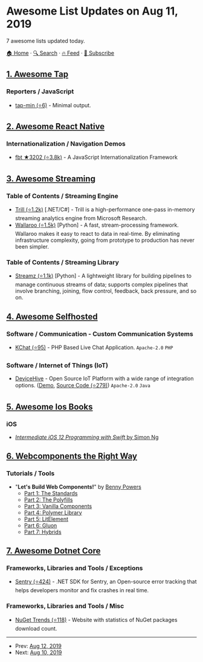 # Awesome List Updates on Aug 11, 2019

7 awesome lists updated today.

[🏠 Home](/README.md) · [🔍 Search](https://test.trackawesomelist.com/search/) · [🔥 Feed](https://test.trackawesomelist.com/feed.xml) · [📮 Subscribe](https://trackawesomelist.us17.list-manage.com/subscribe?u=d2f0117aa829c83a63ec63c2f&id=36a103854c)



## [1. Awesome Tap](/content/sindresorhus/awesome-tap/README.md)

### Reporters / JavaScript

*   [tap-min (⭐6)](https://github.com/derhuerst/tap-min) - Minimal output.

## [2. Awesome React Native](/content/jondot/awesome-react-native/README.md)

### Internationalization / Navigation Demos

*   [fbt ★3202 (⭐3.8k)](https://github.com/facebookincubator/fbt) - A JavaScript Internationalization Framework

## [3. Awesome Streaming](/content/manuzhang/awesome-streaming/README.md)

### Table of Contents / Streaming Engine

*   [Trill (⭐1.2k)](https://github.com/Microsoft/trill) \[.NET/C#] - Trill is a high-performance one-pass in-memory streaming analytics engine from Microsoft Research.
*   [Wallaroo (⭐1.5k)](https://github.com/WallarooLabs/wallaroo) \[Python] - A fast, stream-processing framework. Wallaroo makes it easy to react to data in real-time. By eliminating infrastructure complexity, going from prototype to production has never been simpler.

### Table of Contents / Streaming Library

*   [Streamz (⭐1.1k)](https://github.com/python-streamz/streamz) \[Python] - A lightweight library for building pipelines to manage continuous streams of data; supports complex pipelines that involve branching, joining, flow control, feedback, back pressure, and so on.

## [4. Awesome Selfhosted](/content/awesome-selfhosted/awesome-selfhosted/README.md)

### Software / Communication - Custom Communication Systems

*   [KChat (⭐95)](https://github.com/php-kchat/kchat) - PHP Based Live Chat Application. `Apache-2.0` `PHP`

### Software / Internet of Things (IoT)

*   [DeviceHive](https://www.devicehive.com/) - Open Source IoT Platform with a wide range of integration options. ([Demo](https://playground.devicehive.com/), [Source Code (⭐279)](https://github.com/devicehive/devicehive-java-server)) `Apache-2.0` `Java`

## [5. Awesome Ios Books](/content/bystritskiy/awesome-ios-books/README.md)

### iOS

*   [*Intermediate iOS 12 Programming with Swift* by Simon Ng](https://www.appcoda.com/intermediate-swift-programming-book/)

## [6. Webcomponents the Right Way](/content/mateusortiz/webcomponents-the-right-way/README.md)

### Tutorials / Tools

*   "**Let's Build Web Components!**" by [Benny Powers](https://github.com/bennypowers)
    *   [Part 1: The Standards](https://dev.to/bennypowers/lets-build-web-components-part-1-the-standards-3e85)
    *   [Part 2: The Polyfills](https://dev.to/bennypowers/lets-build-web-components-part-2-the-polyfills-dkh)
    *   [Part 3: Vanilla Components](https://dev.to/bennypowers/lets-build-web-components-part-3-vanilla-components-4on3)
    *   [Part 4: Polymer Library](https://dev.to/bennypowers/lets-build-web-components-part-4-polymer-library-4dk2)
    *   [Part 5: LitElement](https://dev.to/bennypowers/lets-build-web-components-part-5-litelement-906)
    *   [Part 6: Gluon](https://dev.to/bennypowers/lets-build-web-components-part-6-gluon-27ll)
    *   [Part 7: Hybrids](https://dev.to/bennypowers/lets-build-web-components-part-7-hybrids-187l)

## [7. Awesome Dotnet Core](/content/thangchung/awesome-dotnet-core/README.md)

### Frameworks, Libraries and Tools / Exceptions

*   [Sentry (⭐424)](https://github.com/getsentry/sentry-dotnet) - .NET SDK for Sentry, an Open-source error tracking that helps developers monitor and fix crashes in real time.

### Frameworks, Libraries and Tools / Misc

*   [NuGet Trends (⭐118)](https://github.com/NuGetTrends/nuget-trends) - Website with statistics of NuGet packages download count.

---

- Prev: [Aug 12, 2019](/content/2019/08/12/README.md)
- Next: [Aug 10, 2019](/content/2019/08/10/README.md)